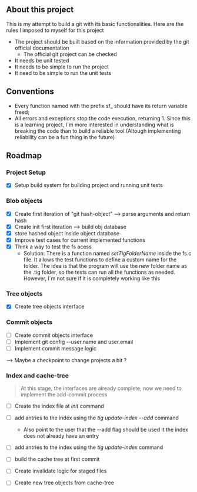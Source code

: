 

## About this project 

This is my attempt to build a git with its basic functionalities. Here are the rules I 
imposed to myself for this project

- The project should be built based on the information provided by the git official documentation 
    - The official git project can be checked
- It needs be unit tested
- It needs to be simple to run the project
- It need to be simple to run the unit tests

## Conventions

- Every function named with the prefix sf_ should have its return variable freed;
- All errors and exceptions stop the code execution, returning 1. Since this is a learning project, I`m more
interested in understanding what is breaking the code than to build a reliable tool (Altough 
implementing reliability can be a fun thing in the future)

## Roadmap 

### Project Setup
- [x] Setup build system for building project and running unit tests

### Blob objects
- [x] Create first iteration of "git hash-object" --> parse arguments and return hash
- [x] Create init first iteration --> build obj database 
- [x] store hashed object inside object database
- [x] Improve test cases for current implemented functions
- [x] Think a way to test the fs acess
    - Solution: There is a function named _setTigFolderName_ inside the fs.c file. It allows the test functions to define a custom name for the folder. The idea is that the program will use the new folder name as the .tig folder, so the tests can run all the functions as needed. However, I`m not sure if it is completely working like this

### Tree objects
- [x] Create tree objects interface

### Commit objects
- [ ] Create commit objects interface
- [ ] Implement git config --user.name and user.email
- [ ] Implement commit message logic

--> Maybe a checkpoint to change projects a bit ?

### Index and cache-tree
> At this stage, the interfaces are already complete, now
> we need to implement the add-commit process

- [ ] Create the index file at *init* command
- [ ] add antries to the index using the *tig update-index --add* command
    - Also point to the user that the --add flag should be used it the index does not already have an entry
- [ ] add antries to the index using the *tig update-index* command
- [ ] build the cache tree at first commit
- [ ] Create invalidate logic for staged files
- [ ] Create new tree objects from cache-tree





